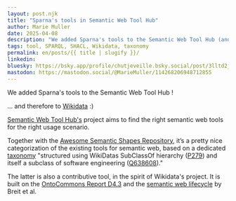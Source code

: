 ```yaml
---
layout: post.njk
title: "Sparna's tools in Semantic Web Tool Hub"
author: Marie Muller
date: 2025-04-08
description: "We added Sparna's tools to the Semantic Web Tool Hub (and therefore to Wikidata) !"
tags: tool, SPARQL, SHACL, Wikidata, taxonomy
permalink: en/posts/{{ title | slugify }}/
linkedin: 
bluesky: https://bsky.app/profile/chutjeveille.bsky.social/post/3lltd2jydkk2x
mastodon: https://mastodon.social/@MarieMuller/114268206948712855
---
```


<p class="lead">We added Sparna's tools to the Semantic Web Tool Hub !</p>

... and therefore to [Wikidata](https://www.wikidata.org/wiki/Q132649560) :)

[Semantic Web Tool Hub's](https://semantic-tool-hub.github.io/) project aims to find the right semantic web tools for the right usage scenario.

Together with the [Awesome Semantic Shapes Repository](https://www.sparna.fr/en/posts/awesome-semantic-shapes), it’s a pretty nice categorization of the existing tools for semantic web, based on a dedicated [taxonomy](https://github.com/semantic-tool-hub/SW-Tool-Hub-data) "structured using WikiDatas SubClassOf hierarchy ([P279](https://www.wikidata.org/wiki/Property:P279)) and itself a subclass of software engineering ([Q638608](https://www.wikidata.org/wiki/Q638608))."

The latter is also a contributive tool, in the spirit of Wikidata's project. It is built on the [OntoCommons Report D4.3](https://ontocommons.eu/deliverables) and the [semantic web lifecycle](https://doi.org/10.1007/978-3-031-14343-4_33) by Breit et al.